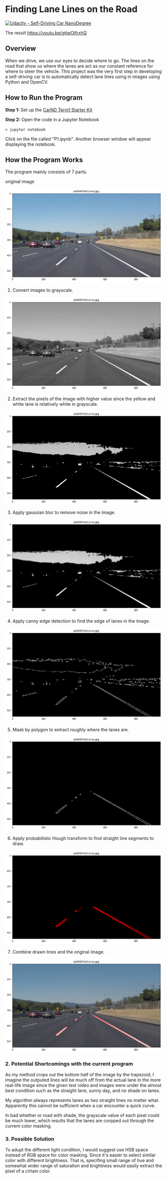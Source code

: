 # **Finding Lane Lines on the Road** 
[![Udacity - Self-Driving Car NanoDegree](https://s3.amazonaws.com/udacity-sdc/github/shield-carnd.svg)](http://www.udacity.com/drive)

The result
https://youtu.be/gtjwOifrxhQ

Overview
---

When we drive, we use our eyes to decide where to go.  The lines on the road that show us where the lanes are act as our constant reference for where to steer the vehicle.  This project was the very first step in developing a self-driving car is to automatically detect lane lines using in images using Python and OpenCV.


How to Run the Program
---

**Step 1:** Set up the [CarND Term1 Starter Kit](https://github.com/udacity/CarND-Term1-Starter-Kit/blob/master/README.md7)

**Step 2:** Open the code in a Jupyter Notebook

`> jupyter notebook`

Click on the file called "P1.ipynb".  Another browser window will appear displaying the notebook.  

How the Program Works
---

[//]: # (Image References)

[original]: ./writeup_images/original.png
[gray]: ./writeup_images/gray.png
[color_selected]: ./writeup_images/color_selected.png
[blured]: ./writeup_images/blured.png
[cannied]: ./writeup_images/cannied.png
[masked]: ./writeup_images/masked.png
[hough]: ./writeup_images/hough.png
[combined]: ./writeup_images/combined.png

The program mainly consists of 7 parts.

original image

![alt text][original]

1. Convert images to grayscale.

![alt text][gray]

2. Extract the pixels of the image with higher value since the yellow and white lane is relatively white in grayscale.

![alt text][color_selected]

3. Apply gaussian blur to remove noise in the image.

![alt text][blured]

4. Apply canny edge detection to find the edge of lanes in the image.

![alt text][cannied]

5. Mask by polygon to extract roughly where the lanes are.

![alt text][masked]

6. Apply probabilistic Hough transform to find straight line segments to draw.

![alt text][hough]

7. Combine drawn lines and the original image.

![alt text][combined]

### 2. Potential Shortcomings with the current program

As my method crops out the bottom half of the image by the trapezoid, I imagine the outputed lines will be much off from the actual lane in the more real-life image since the given test video and images were under the almost best condition such as the straight lane, sunny day, and no shade on lanes. 

My algorithm always represents lanes as two straight lines no matter what. Apparently this cannot be sufficient when a car encounter a quick curve.

In bad whether or road with shade, the grayscale value of each pixel could be much lower, which results that the lanes are corpped out through the current color masking.

### 3. Possible Solution

To adupt the different light condition, I would suggest use HSB space instead of RGB space for color masking. Since it's easier to select similar color with different brightness. That is, specifing small range of hue and somewhat wider range of saturation and brightness would easily extract the pixel of a cirtain color.
